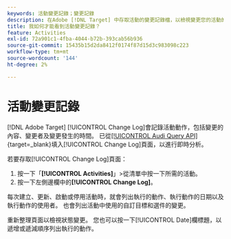 ```yaml
---
keywords: 活動變更記錄；變更記錄
description: 在Adobe [!DNL Target] 中存取活動的變更記錄檔，以檢視變更您的活動的人員及變更發生時間的記錄。
title: 我如何才能看到活動變更記錄？
feature: Activities
exl-id: 72a901c1-4fba-4044-b72b-393cab56b936
source-git-commit: 15435b15d2da8412f0174f87d15d3c983098c223
workflow-type: tm+mt
source-wordcount: '144'
ht-degree: 2%

---
```


# 活動變更記錄

[!DNL Adobe Target] [!UICONTROL Change Log]會記錄活動動作，包括變更的內容、變更者及變更發生的時間。 已從[[!UICONTROL Audi Query API]](https://experienceleague.adobe.com/en/docs/experience-platform/landing/governance-privacy-security/audit-logs/audit-api/overview){target=_blank}填入[!UICONTROL Change Log]頁面，以進行即時分析。

若要存取[!UICONTROL Change Log]頁面：

1. 按一下「**[!UICONTROL Activities]**」>從清單中按一下所需的活動。
1. 按一下左側邊欄中的&#x200B;**[!UICONTROL Change Log]**。

每次建立、更新、啟動或停用活動時，就會列出執行的動作、執行動作的日期以及執行動作的使用者。 也會列出活動中使用的自訂目標和選件的變更。

重新整理頁面以檢視狀態變更。 您也可以按一下[!UICONTROL Date]欄標題，以遞增或遞減順序列出執行的動作。
